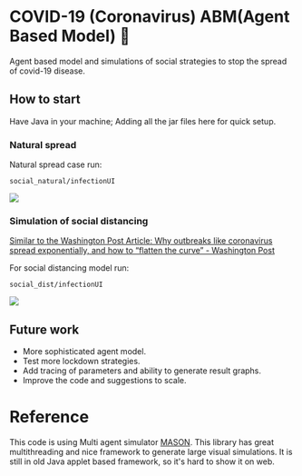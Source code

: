 # COVID-19 (Coronavirus) ABM(Agent Based Model)  🦠

Agent based model and simulations of social strategies to stop the spread of covid-19 disease.


## How to start

Have Java in your machine; Adding all the jar files here for quick setup.


### Natural spread
Natural spread case run:
```
social_natural/infectionUI
```
![](https://raw.githubusercontent.com/codeAshu/covid-19-Multiagent-Simulations/master/videos/social_natural.gif)



### Simulation of social distancing
[Similar to the  Washington Post Article: Why outbreaks like coronavirus spread exponentially, and how to “flatten the curve” - Washington Post](https://www.washingtonpost.com/graphics/2020/world/corona-simulator/)

For social distancing model run:

```
social_dist/infectionUI
```

![](https://raw.githubusercontent.com/codeAshu/covid-19-Multiagent-Simulations/master/videos/social_distance.gif)


## Future work
- More sophisticated agent model.
- Test more lockdown strategies.
- Add tracing of parameters and ability to generate result graphs.
- Improve the code and suggestions to scale.


# Reference

This code is using Multi agent simulator [MASON](https://cs.gmu.edu/~eclab/projects/mason/).
This library has great multithreading
and nice framework to generate large visual simulations. It is still in old Java applet based framework, so it's hard to
show it on web.